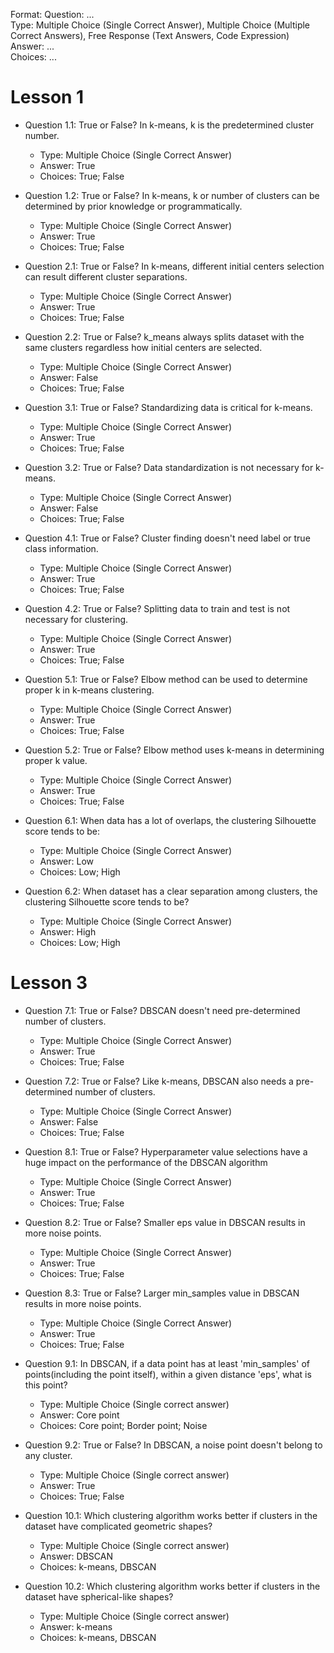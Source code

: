 Format:
Question: ...  
Type: Multiple Choice (Single Correct Answer), Multiple Choice (Multiple Correct Answers), Free Response (Text Answers, Code Expression)
Answer: ...  
Choices: ...  

# Lesson 1

- Question 1.1: True or False? In k-means, k is the predetermined cluster number.
    - Type: Multiple Choice (Single Correct Answer)
    - Answer: True
    - Choices: True; False
- Question 1.2: True or False? In k-means, k or number of clusters can be determined by prior knowledge or programmatically.
    - Type: Multiple Choice (Single Correct Answer)
    - Answer: True
    - Choices: True; False

- Question 2.1: True or False? In k-means, different initial centers selection can result different cluster separations.
    - Type: Multiple Choice (Single Correct Answer)
    - Answer: True
    - Choices: True; False
- Question 2.2: True or False? k_means always splits dataset with the same clusters regardless how initial centers are selected.
    - Type: Multiple Choice (Single Correct Answer)
    - Answer: False
    - Choices: True; False

- Question 3.1: True or False? Standardizing data is critical for k-means.
    - Type: Multiple Choice (Single Correct Answer)
    - Answer: True
    - Choices: True; False
- Question 3.2: True or False? Data standardization is not necessary for k-means.
    - Type: Multiple Choice (Single Correct Answer)
    - Answer: False
    - Choices: True; False

- Question 4.1: True or False? Cluster finding doesn't need label or true class information.
    - Type: Multiple Choice (Single Correct Answer)
    - Answer: True
    - Choices: True; False
- Question 4.2: True or False? Splitting data to train and test is not necessary for clustering.
    - Type: Multiple Choice (Single Correct Answer)
    - Answer: True
    - Choices: True; False

- Question 5.1: True or False? Elbow method can be used to determine proper k in k-means clustering.
    - Type: Multiple Choice (Single Correct Answer)
    - Answer: True
    - Choices: True; False
- Question 5.2: True or False? Elbow method uses k-means in determining proper k value.
    - Type: Multiple Choice (Single Correct Answer)
    - Answer: True
    - Choices: True; False

- Question 6.1: When data has a lot of overlaps, the clustering Silhouette score tends to be:
    - Type: Multiple Choice (Single Correct Answer)
    - Answer: Low
    - Choices: Low; High
- Question 6.2: When dataset has a clear separation among clusters, the clustering Silhouette score tends to be?
    - Type: Multiple Choice (Single Correct Answer)
    - Answer: High
    - Choices: Low; High

# Lesson 3
- Question 7.1: True or False? DBSCAN doesn't need pre-determined number of clusters.
    - Type: Multiple Choice (Single Correct Answer)
    - Answer: True
    - Choices: True; False
- Question 7.2: True or False? Like k-means, DBSCAN also needs a pre-determined number of clusters.
    - Type: Multiple Choice (Single Correct Answer)
    - Answer: False
    - Choices: True; False

- Question 8.1: True or False?  Hyperparameter value selections have a huge impact on the performance of the DBSCAN algorithm
    - Type: Multiple Choice (Single Correct Answer)
    - Answer: True
    - Choices: True; False
- Question 8.2: True or False? Smaller eps value in DBSCAN results in more noise points.
    - Type: Multiple Choice (Single Correct Answer)
    - Answer: True
    - Choices: True; False
- Question 8.3: True or False? Larger min_samples value in DBSCAN results in more noise points.
    - Type: Multiple Choice (Single Correct Answer)
    - Answer: True
    - Choices: True; False

- Question 9.1: In DBSCAN,  if a data point has at least 'min_samples' of points(including the point itself), within a given distance 'eps', what is this point?
  - Type: Multiple Choice (Single correct answer)
  - Answer: Core point
  - Choices: Core point; Border point; Noise
- Question 9.2: True or False? In DBSCAN, a noise point doesn't belong to any cluster.
  - Type: Multiple Choice (Single correct answer)
  - Answer: True
  - Choices: True; False

- Question 10.1: Which clustering algorithm works better if clusters in the dataset have complicated geometric shapes?
  - Type: Multiple Choice (Single correct answer)
  - Answer: DBSCAN
  - Choices: k-means, DBSCAN
- Question 10.2: Which clustering algorithm works better if clusters in the dataset have spherical-like shapes?
  - Type: Multiple Choice (Single correct answer)
  - Answer: k-means
  - Choices: k-means, DBSCAN
